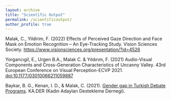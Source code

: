 ```yaml
---
layout: archive
title: "Scientific Output"
permalink: /scientificoutput/
author_profile: true
---
```


Malak, C., Yildirim, F. (2022) Effects of Perceived Gaze Direction and Face Mask on Emotion Recognition – An Eye-Tracking Study. Vision Sciences Society. https://www.visionsciences.org/presentation/?id=4526

Yorgancıgil, E., Urgen B.A., Malak C. & Yıldırım, F. (2021) Audio-Visual Components and Cross-Generation Characteristics of Uncanny Valley. 43rd European Conference on Visual Perception-ECVP 2021. [doi:10.1177/03010066211059887](https://journals.sagepub.com/pb-assets/ECVP%202021%2003010066211059887-1641553299747.pdf)

Baykar, B. G., Kenan, I. D., & Malak, C. (2021). [Gender gap in Turkish Debate Programs](https://www.academia.edu/49345901/TV_Tartışmalarında_Cinsiyetler_Arası_Uçurum). KA.DER (Kadın Adayları Destekleme Dernegi).

<!---
 {% if author.googlescholar %}
 You can also find my articles on <u><a href="{{author.googlescholar}}">my Google Scholar profile</a>.</u>
 {% endif %}
 {% include base_path %}
 {% for post in site.publications reversed %}
 {% include archive-single.html %}
 {% endfor %}
 --->
